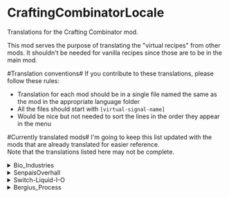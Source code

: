 # CraftingCombinatorLocale
Translations for the Crafting Combinator mod.

This mod serves the purpose of translating the "virtual recipes" from other mods. It shouldn't be needed for vanilla recipes since those are to be in the main mod.

#Translation conventions#
If you contribute to these translations, please follow these rules:

- Translation for each mod should be in a single file named the same as the mod in the appropriate language folder
- All the files should start with `[virtual-signal-name]`
- Would be nice but not needed to sort the lines in the order they appear in the menu

#Currently translated mods#
I'm going to keep this list updated with the mods that are already translated for easier reference.<br>
Note that the translations listed here may not be complete.

<details>
<summary>Bio_Industries</summary>
* en
* cs

</details>
<details>
<summary>SenpaisOverhall</summary>
* en
* cs

</details>
<details>
<summary>Switch-Liquid-I-O</summary>
* en

</details>
<details>
<summary>Bergius_Process</summary>
* en

</details>
